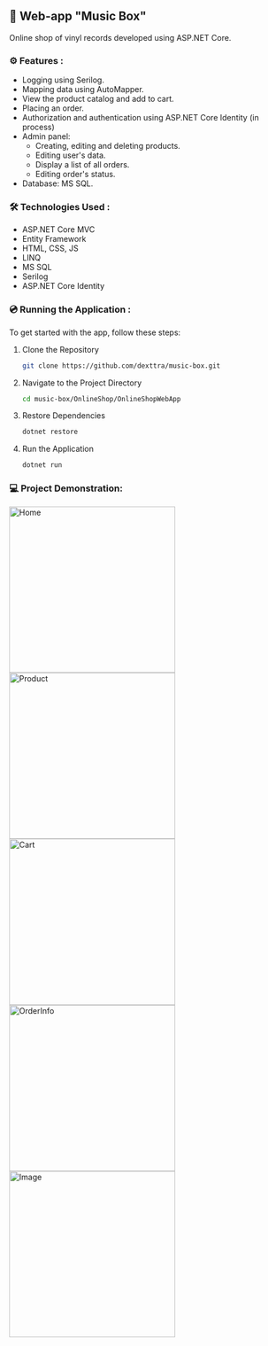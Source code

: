 ## 🎵 Web-app "Music Box" 
Online shop of vinyl records developed using ASP.NET Core.
### ⚙️ Features :
- Logging using Serilog.
- Mapping data using AutoMapper.
- View the product catalog and add to cart.
- Placing an order.
- Authorization and authentication using ASP.NET Core Identity (in process)
- Admin panel:  
  - Creating, editing and deleting products.
  - Editing user's data.
  - Display a list of all orders.
  - Editing order's status.
- Database: MS SQL.
### 🛠️ Technologies Used :
- ASP.NET Core MVC
- Entity Framework
- HTML, CSS, JS
- LINQ
- MS SQL
- Serilog
- ASP.NET Core Identity
### 💿 Running the Application :
To get started with the app, follow these steps:
1. Clone the Repository

    ```bash
    git clone https://github.com/dexttra/music-box.git
    ```

2. Navigate to the Project Directory

    ```bash
    cd music-box/OnlineShop/OnlineShopWebApp
    ```

3. Restore Dependencies

    ```bash
    dotnet restore
    ```
    
5. Run the Application

    ```bash
    dotnet run
    ```
### 💻 Project Demonstration:

<img src="https://github.com/user-attachments/assets/a1335c3a-6ef9-4b51-b106-60533b17ffa3" alt="Home" width="300"/>
<img src="https://github.com/user-attachments/assets/a45d0367-f02b-42b8-956d-0d55da8284c0" alt="Product" width="300"/>
<img src="https://github.com/user-attachments/assets/1033800f-a14d-46ce-be11-224d03ec6846" alt="Cart" width="300"/>
<img src="https://github.com/user-attachments/assets/041b3d14-109d-4346-9d44-21742eeb3111" alt="OrderInfo" width="300"/>
<img src="https://github.com/user-attachments/assets/a0ba013e-7be2-4b9e-aeea-17b33a159e8c" alt="Image" width="300"/>





